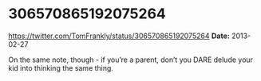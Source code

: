 # 306570865192075264
https://twitter.com/TomFrankly/status/306570865192075264
**Date:** 2013-02-27

On the same note, though - if you’re a parent, don’t you DARE delude your kid into thinking the same thing.
